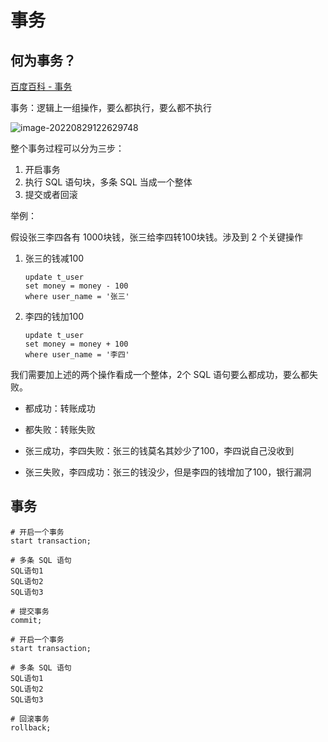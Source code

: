事务
===

何为事务？
---

[百度百科 - 事务](https://baike.baidu.com/item/%E4%BA%8B%E5%8A%A1/5945882?fr=aladdin)

事务：逻辑上一组操作，要么都执行，要么都不执行



![image-20220829122629748](https://attach.blog.wen7.online/202208291226797.png)

整个事务过程可以分为三步：

1. 开启事务
2. 执行 SQL 语句块，多条 SQL 当成一个整体
3. 提交或者回滚



举例：

假设张三李四各有 1000块钱，张三给李四转100块钱。涉及到 2 个关键操作

1. 张三的钱减100  

    ```mysql
    update t_user
    set money = money - 100
    where user_name = '张三'
    ```

2. 李四的钱加100

    ```mysql
    update t_user
    set money = money + 100
    where user_name = '李四'
    ```



我们需要加上述的两个操作看成一个整体，2个 SQL 语句要么都成功，要么都失败。

- 都成功：转账成功

- 都失败：转账失败
- 张三成功，李四失败：张三的钱莫名其妙少了100，李四说自己没收到
- 张三失败，李四成功：张三的钱没少，但是李四的钱增加了100，银行漏洞





事务
---

```mysql
# 开启一个事务
start transaction;

# 多条 SQL 语句
SQL语句1
SQL语句2
SQL语句3

# 提交事务
commit;
```

```mysql
# 开启一个事务
start transaction;

# 多条 SQL 语句
SQL语句1
SQL语句2
SQL语句3

# 回滚事务
rollback;
```


